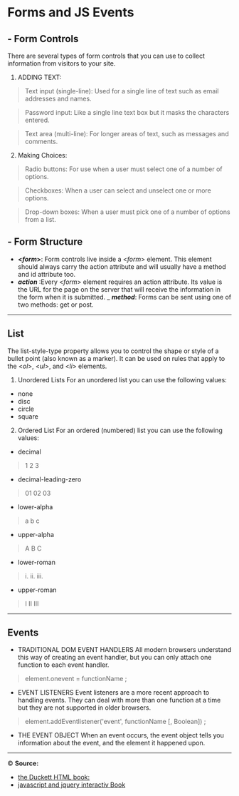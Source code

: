 # Forms and JS Events

## - Form Controls
There are several types of form controls that you can use to collect information from visitors to your site.
1. ADDING TEXT:
>Text input (single-line): Used for a single line of text such as email addresses and names.

>Password input: Like a single line text box but it masks the characters entered.

>Text area (multi-line): For longer areas of text, such as messages and comments. 

2. Making Choices:
>Radio buttons: For use when a user must select one of a number of options.

>Checkboxes: When a user can select and unselect one or more options.

>Drop-down boxes: When a user must pick one of a number of options from a list.

## - Form Structure
- **<*form*>**: Form controls live inside a <*form*> element. This element should always carry the action attribute and will usually have a method and id attribute too.
- ***action*** :Every <*form*> element requires an action attribute. Its value is the URL for the page on the server that will receive the information in the form when it is submitted.
_ ***method***: Forms can be sent using one of two methods: get or post.
----------------------------------
## List
The list-style-type property allows you to control the shape or style of a bullet point (also known as a marker). 
It can be used on rules that apply to the <*ol*>, <*ul*>, and <*li*> elements.

1. Unordered Lists
For an unordered list you can use the following values:
 - none
 - disc
 - circle
 - square

2. Ordered List
For an ordered (numbered) list you can use the following values:
- decimal
>1 2 3
- decimal-leading-zero
>01 02 03
- lower-alpha
>a b c
- upper-alpha
>A B C
- lower-roman
>i. ii. iii.
- upper-roman
>I II III

-----------------------

## Events 
- TRADITIONAL DOM EVENT HANDLERS
All modern browsers understand this way of creating an event handler, but you can only attach one function to each event handler.

>element.onevent = functionName ;

- EVENT LISTENERS 
Event listeners are a more recent approach to handling events. They can deal with more than one function at a time but they are not supported in older browsers.

>element.addEventlistener('event', functionName [, Boolean]) ;

- THE EVENT OBJECT
When an event occurs, the event object tells you information about the event, and the element it happened upon.

----------------------
&copy; **Source:** 
-  [the Duckett HTML book:](https://wtf.tw/ref/duckett.pdf)
-  [javascript and jquery interactiv Book](https://slack-files.com/files-pri-safe/TNGRRLUMA-F01TTSXQT5M/javascript_and_jquery_interactive_jon_du.pdf?c=1618418988-21b29523d81fd117)



